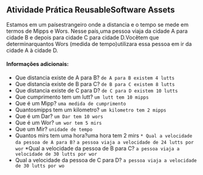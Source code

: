 ## Atividade Prática ReusableSoftware Assets
Estamos em um paísestrangeiro onde a distancia e o tempo se mede em termos de Mipps e Wors. Nesse país,uma pessoa viaja da cidade A para cidade B e depois para cidade C para cidade D.Vocêtem que determinarquantos Wors (medida de tempo)utilizara essa pessoa em ir da cidade A à cidade D.


#### Informações adicionais:

* Que distancia existe de A para B?
`de A para B existem 4 lutts`
* Que distancia existe de B para C?
`de B para C existem 8 lutts`
* Que distancia existe de C para D?
`de C para D existem 10 lutts`
* Que cumprimento tem um lutt?
`um lutt tem 10 mipps`
* Que é um Mipp?
`uma medida de cumprimento`
* Quantosmipps tem um kilometro?
`um kilometro tem 2 mipps`
* Que é um Dar?
`um Dar tem 10 wors`
* Que é um Wor?
`um wor tem 5 mirs`
* Que um Mir?
`unidade de tempo`
* Quantos mirs tem uma hora?uma hora tem 2 mirs
`* Qual a velocidade da pessoa de A para B?`
`a pessoa viaja a velocidade de 24 lutts por wor`
*Qual a velocidade da pessoa de B para C?
`a pessoa viaja a velocidade de 30 lutts por wor`
* Qual a velocidade da pessoa de C para D?
`a pessoa viaja a velocidade de 30 lutts por wo`
